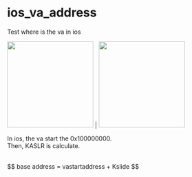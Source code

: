 # ios_va_address
Test where is the va in ios

<img src="./capture.png" width="200px"/> | <img src="./result.png" width="200px"/>

In ios, the va start the 0x100000000.<br>
Then, KASLR is calculate.<br>

<br>
$$ base address = vastartaddress + Kslide $$